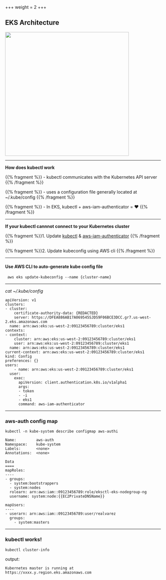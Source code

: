 +++
weight = 2
+++

<section data-noprocess>
 <h2>EKS Architecture</h2>
 <img src="https://d1.awsstatic.com/Getting%20Started/eks-project/EKS-demo-app.e7ce7b188f2662b8573b5881a6b843e09caf729a.png" height=400>
</section>

---

**How does kubectl work**

{{% fragment %}} - kubectl communicates with the Kubernetes API server {{% /fragment %}}

{{% fragment %}} - uses a configuration file generally located at ~/.kube/config {{% /fragment %}}

{{% fragment %}} - In EKS, kubectl + aws-iam-authenticator = ❤️ {{% /fragment %}}

---

**If your kubectl cannnot connect to your Kubernetes cluster**

{{% fragment %}}1. Update [kubectl](https://kubernetes.io/docs/tasks/tools/install-kubectl/) & [aws-iam-authenticator](https://kubernetes.io/docs/tasks/tools/install-kubectl/) {{% /fragment %}}

{{% fragment %}}2. Update kubeconfig using AWS cli  {{% /fragment %}}

---
#### Use AWS CLI to auto-generate kube config file
```
 aws eks update-kubeconfig --name {cluster-name} 
```

---
*cat ~/.kube/config*

```
apiVersion: v1
clusters:
- cluster:
    certificate-authority-data: {REDACTED} 
    server: https://DFEA886AB17A069545SJDS9F06BCE3DCC.gr7.us-west-2.eks.amazonaws.com
  name: arn:aws:eks:us-west-2:09123456789:cluster/eks1
contexts:
- context:
    cluster: arn:aws:eks:us-west-2:09123456789:cluster/eks1
    user: arn:aws:eks:us-west-2:09123456789:cluster/eks1
  name: arn:aws:eks:us-west-2:09123456789:cluster/eks1
current-context: arn:aws:eks:us-west-2:09123456789:cluster/eks1
kind: Config
preferences: {}
users:
	- name: arn:aws:eks:us-west-2:09123456789:cluster/eks1
  user:
    exec:
      apiVersion: client.authentication.k8s.io/v1alpha1
      args:
      - token
      - -i
      - eks1
      command: aws-iam-authenticator
```
---
### aws-auth config map
```  
kubectl -n kube-system describe configmap aws-authi 
```

```
Name:         aws-auth
Namespace:    kube-system
Labels:       <none>
Annotations:  <none>

Data
====
mapRoles:
----
- groups:
  - system:bootstrappers
  - system:nodes
  rolearn: arn:aws:iam::09123456789:role/eksctl-eks-nodegroup-ng
  username: system:node:{{EC2PrivateDNSName}}

mapUsers:
----
- userarn: arn:aws:iam::09123456789:user/realvarez
  groups:
    - system:masters

```


---

### kubectl works!
```
kubectl cluster-info
```
output:
```
Kubernetes master is running at https://xxxx.y.region.eks.amazonaws.com
```
